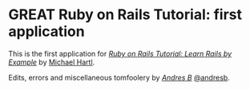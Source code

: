 # GREAT Ruby on Rails Tutorial: first application

This is the first application for
[*Ruby on Rails Tutorial: Learn Rails by Example*](http://railstutorial.org/) 
by [Michael Hartl](http://michaelhartl.com/).

Edits, errors and miscellaneous tomfoolery by [*Andres B*](http://andresb.net) [@andresb](http://twitter.com/andresb).
